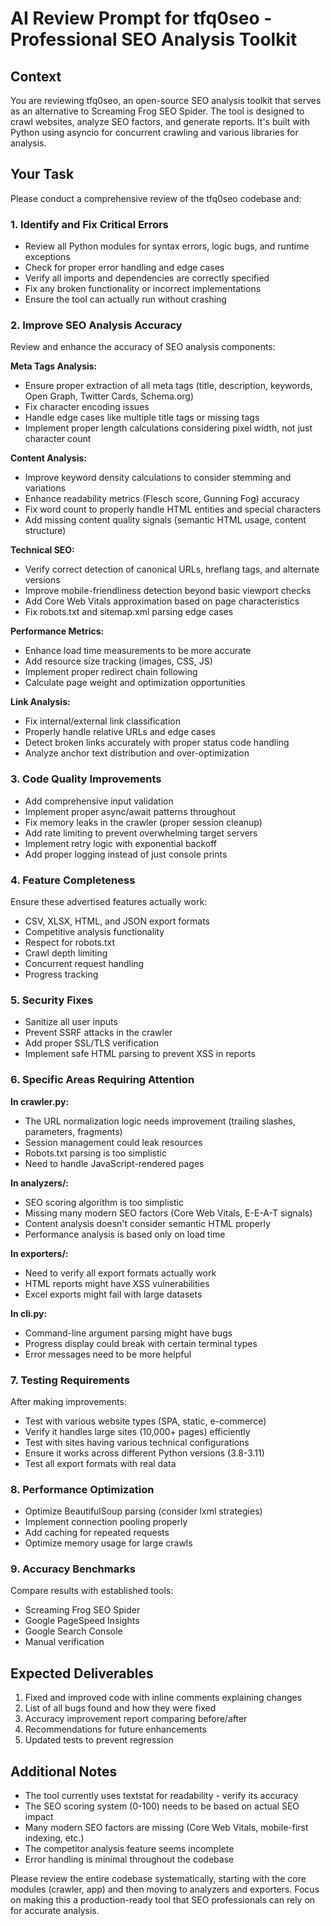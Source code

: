 # AI Review Prompt for tfq0seo - Professional SEO Analysis Toolkit

## Context
You are reviewing tfq0seo, an open-source SEO analysis toolkit that serves as an alternative to Screaming Frog SEO Spider. The tool is designed to crawl websites, analyze SEO factors, and generate reports. It's built with Python using asyncio for concurrent crawling and various libraries for analysis.

## Your Task
Please conduct a comprehensive review of the tfq0seo codebase and:

### 1. Identify and Fix Critical Errors
- Review all Python modules for syntax errors, logic bugs, and runtime exceptions
- Check for proper error handling and edge cases
- Verify all imports and dependencies are correctly specified
- Fix any broken functionality or incorrect implementations
- Ensure the tool can actually run without crashing

### 2. Improve SEO Analysis Accuracy
Review and enhance the accuracy of SEO analysis components:

**Meta Tags Analysis:**
- Ensure proper extraction of all meta tags (title, description, keywords, Open Graph, Twitter Cards, Schema.org)
- Fix character encoding issues
- Handle edge cases like multiple title tags or missing tags
- Implement proper length calculations considering pixel width, not just character count

**Content Analysis:**
- Improve keyword density calculations to consider stemming and variations
- Enhance readability metrics (Flesch score, Gunning Fog) accuracy
- Fix word count to properly handle HTML entities and special characters
- Add missing content quality signals (semantic HTML usage, content structure)

**Technical SEO:**
- Verify correct detection of canonical URLs, hreflang tags, and alternate versions
- Improve mobile-friendliness detection beyond basic viewport checks
- Add Core Web Vitals approximation based on page characteristics
- Fix robots.txt and sitemap.xml parsing edge cases

**Performance Metrics:**
- Enhance load time measurements to be more accurate
- Add resource size tracking (images, CSS, JS)
- Implement proper redirect chain following
- Calculate page weight and optimization opportunities

**Link Analysis:**
- Fix internal/external link classification
- Properly handle relative URLs and edge cases
- Detect broken links accurately with proper status code handling
- Analyze anchor text distribution and over-optimization

### 3. Code Quality Improvements
- Add comprehensive input validation
- Implement proper async/await patterns throughout
- Fix memory leaks in the crawler (proper session cleanup)
- Add rate limiting to prevent overwhelming target servers
- Implement retry logic with exponential backoff
- Add proper logging instead of just console prints

### 4. Feature Completeness
Ensure these advertised features actually work:
- CSV, XLSX, HTML, and JSON export formats
- Competitive analysis functionality
- Respect for robots.txt
- Crawl depth limiting
- Concurrent request handling
- Progress tracking

### 5. Security Fixes
- Sanitize all user inputs
- Prevent SSRF attacks in the crawler
- Add proper SSL/TLS verification
- Implement safe HTML parsing to prevent XSS in reports

### 6. Specific Areas Requiring Attention

**In crawler.py:**
- The URL normalization logic needs improvement (trailing slashes, parameters, fragments)
- Session management could leak resources
- Robots.txt parsing is too simplistic
- Need to handle JavaScript-rendered pages

**In analyzers/:**
- SEO scoring algorithm is too simplistic
- Missing many modern SEO factors (Core Web Vitals, E-E-A-T signals)
- Content analysis doesn't consider semantic HTML properly
- Performance analysis is based only on load time

**In exporters/:**
- Need to verify all export formats actually work
- HTML reports might have XSS vulnerabilities
- Excel exports might fail with large datasets

**In cli.py:**
- Command-line argument parsing might have bugs
- Progress display could break with certain terminal types
- Error messages need to be more helpful

### 7. Testing Requirements
After making improvements:
- Test with various website types (SPA, static, e-commerce)
- Verify it handles large sites (10,000+ pages) efficiently
- Test with sites having various technical configurations
- Ensure it works across different Python versions (3.8-3.11)
- Test all export formats with real data

### 8. Performance Optimization
- Optimize BeautifulSoup parsing (consider lxml strategies)
- Implement connection pooling properly
- Add caching for repeated requests
- Optimize memory usage for large crawls

### 9. Accuracy Benchmarks
Compare results with established tools:
- Screaming Frog SEO Spider
- Google PageSpeed Insights
- Google Search Console
- Manual verification

## Expected Deliverables
1. Fixed and improved code with inline comments explaining changes
2. List of all bugs found and how they were fixed
3. Accuracy improvement report comparing before/after
4. Recommendations for future enhancements
5. Updated tests to prevent regression

## Additional Notes
- The tool currently uses textstat for readability - verify its accuracy
- The SEO scoring system (0-100) needs to be based on actual SEO impact
- Many modern SEO factors are missing (Core Web Vitals, mobile-first indexing, etc.)
- The competitor analysis feature seems incomplete
- Error handling is minimal throughout the codebase

Please review the entire codebase systematically, starting with the core modules (crawler, app) and then moving to analyzers and exporters. Focus on making this a production-ready tool that SEO professionals can rely on for accurate analysis. 